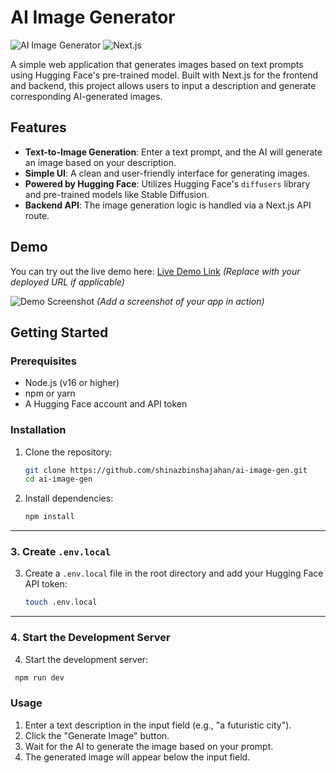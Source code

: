 # AI Image Generator

![AI Image Generator](https://img.shields.io/badge/Powered%20by-Hugging%20Face-blue) ![Next.js](https://img.shields.io/badge/Next.js-000000?logo=nextdotjs&logoColor=white)

A simple web application that generates images based on text prompts using Hugging Face's pre-trained model. Built with Next.js for the frontend and backend, this project allows users to input a description and generate corresponding AI-generated images.

## Features

- **Text-to-Image Generation**: Enter a text prompt, and the AI will generate an image based on your description.
- **Simple UI**: A clean and user-friendly interface for generating images.
- **Powered by Hugging Face**: Utilizes Hugging Face's `diffusers` library and pre-trained models like Stable Diffusion.
- **Backend API**: The image generation logic is handled via a Next.js API route.

## Demo

You can try out the live demo here: [Live Demo Link](#) *(Replace with your deployed URL if applicable)*

![Demo Screenshot](demo-screenshot.png) *(Add a screenshot of your app in action)*

## Getting Started

### Prerequisites

- Node.js (v16 or higher)
- npm or yarn
- A Hugging Face account and API token

### Installation

1. Clone the repository:
   ```bash
   git clone https://github.com/shinazbinshajahan/ai-image-gen.git
   cd ai-image-gen
2. Install dependencies:
   ```bash
   npm install

---

### **3. Create `.env.local`**

3. Create a `.env.local` file in the root directory and add your Hugging Face API token:
   ```bash
   touch .env.local

---
### **4. Start the Development Server**

4. Start the development server:
  ```bash
   npm run dev
```
### Usage

1. Enter a text description in the input field (e.g., "a futuristic city").
2. Click the "Generate Image" button.
3. Wait for the AI to generate the image based on your prompt.
4. The generated image will appear below the input field.
